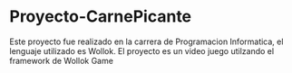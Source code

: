 # Proyecto-CarnePicante
Este proyecto fue realizado en la carrera de Programacion Informatica, el lenguaje utilizado es Wollok. El proyecto es un video juego utilzando el framework de Wollok Game
